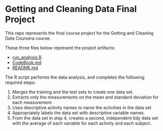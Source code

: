 # Getting and Cleaning Data Final Project

This repo represents the final course project for the Getting and Cleaning Data Coursera course. 

These three files below represent the project artifacts:

* <a href="https://github.com/sasgitguy/Getting-and-Cleaning-Assignment/blob/master/run_analysis.R">run_analysis.R</a>
* <a href="https://github.com/sasgitguy/Getting-and-Cleaning-Assignment/blob/master/CodeBook.md">CodeBook.md</a>
* <a href="https://github.com/sasgitguy/Getting-and-Cleaning-Assignment/blob/master/README.md">README.md</a>

The R script performs the data analysis, and completes the following required steps:

1. Merges the training and the test sets to create one data set.
2. Extracts only the measurements on the mean and standard deviation for each measurement.
3. Uses descriptive activity names to name the activities in the data set
4. Appropriately labels the data set with descriptive variable names.
4. From the data set in step 4, creates a second, independent tidy data set with the average of each variable for each activity and each subject.
